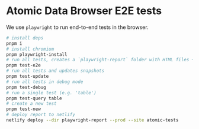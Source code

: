 # Atomic Data Browser E2E tests

We use `playwright` to run end-to-end tests in the browser.

```sh
# install deps
pnpm i
# install chromium
pnpm playwright-install
# run all tests, creates a `playwright-report` folder with HTML files + images
pnpm test-e2e
# run all tests and updates snapshots
pnpm test-update
# run all tests in debug mode
pnpm test-debug
# run a single test (e.g. 'table')
pnpm test-query table
# create a new test
pnpm test-new
# deploy report to netlify
netlify deploy --dir playwright-report --prod --site atomic-tests
```
